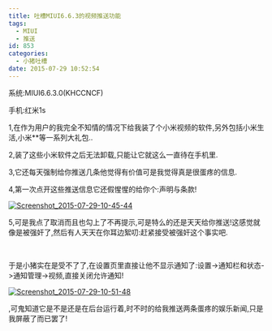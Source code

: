 ```yaml
---
title: 吐槽MIUI6.6.3的视频推送功能
tags:
  - MIUI
  - 推送
id: 853
categories:
  - 小猪吐槽
date: 2015-07-29 10:52:54
---
```


系统:MIUI6.6.3.0(KHCCNCF)

手机:红米1s

1,在作为用户的我完全不知情的情况下给我装了个小米视频的软件,另外包括小米生活,小米**等一系列大礼包..

2,装了这些小米软件之后无法卸载,只能让它就这么一直待在手机里.

3,它还每天强制给你推送几条他觉得有价值可是我觉得真是很蛋疼的信息.

4,第一次点开这些推送信息它还假惺惺的给你个:声明与条款!

[![Screenshot_2015-07-29-10-45-44](http://www.smallerpig.com/wp-content/uploads/2015/07/Screenshot_2015-07-29-10-45-44_thumb.png "Screenshot_2015-07-29-10-45-44")](http://www.smallerpig.com/wp-content/uploads/2015/07/Screenshot_2015-07-29-10-45-44.png)

5,可是我点了取消而且也勾上了不再提示,可是特么的还是天天给你推送!这感觉就像是被强奸了,然后有人天天在你耳边絮叨:赶紧接受被强奸这个事实吧.

&nbsp;

于是小猪实在是受不了了,在设置页里直接让他不显示通知了:设置-&gt;通知栏和状态-&gt;通知管理-&gt;视频,直接关闭允许通知!

[![Screenshot_2015-07-29-10-51-48](http://www.smallerpig.com/wp-content/uploads/2015/07/Screenshot_2015-07-29-10-51-48_thumb.png "Screenshot_2015-07-29-10-51-48")](http://www.smallerpig.com/wp-content/uploads/2015/07/Screenshot_2015-07-29-10-51-48.png)

,可鬼知道它是不是还是在后台运行着,时不时的给我推送两条蛋疼的娱乐新闻,只是我屏蔽了而已罢了!